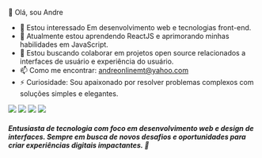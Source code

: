 👋 Olá, sou Andre
- 👀 Estou interessado Em desenvolvimento web e tecnologias front-end.
- 🌱 Atualmente estou aprendendo ReactJS e aprimorando minhas habilidades em JavaScript.
- 💞️ Estou buscando colaborar em projetos open source relacionados a interfaces de usuário e experiência do usuário.
- 📫 Como me encontrar:  andreonlinemt@yahoo.com 
- ⚡ Curiosidade:  Sou apaixonado por resolver problemas complexos com soluções simples e elegantes.

![](https://upload.wikimedia.org/wikipedia/commons/thumb/5/61/HTML5_logo_and_wordmark.svg/30px-HTML5_logo_and_wordmark.svg.png) 
![](https://upload.wikimedia.org/wikipedia/commons/thumb/d/d5/CSS3_logo_and_wordmark.svg/22px-CSS3_logo_and_wordmark.svg.png) 
![](https://upload.wikimedia.org/wikipedia/commons/thumb/9/99/Unofficial_JavaScript_logo_2.svg/25px-Unofficial_JavaScript_logo_2.svg.png)
![](https://upload.wikimedia.org/wikipedia/commons/thumb/a/a7/React-icon.svg/30px-React-icon.svg.png) 

##### *Entusiasta de tecnologia com foco em desenvolvimento web e design de interfaces. Sempre em busca de novos desafios e oportunidades para criar experiências digitais impactantes.* 💫
